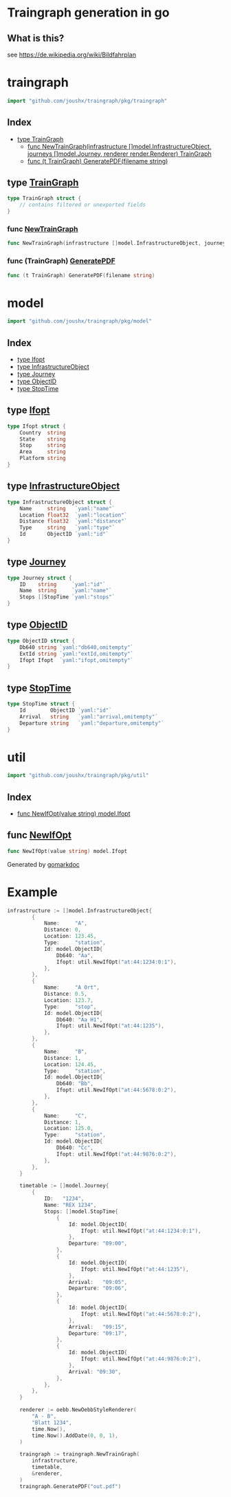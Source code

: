 # Traingraph generation in go

## What is this?

see https://de.wikipedia.org/wiki/Bildfahrplan

<!-- gomarkdoc:embed:start -->

<!-- Code generated by gomarkdoc. DO NOT EDIT -->

# traingraph

```go
import "github.com/joushx/traingraph/pkg/traingraph"
```

## Index

- [type TrainGraph](<#type-traingraph>)
  - [func NewTrainGraph(infrastructure []model.InfrastructureObject, journeys []model.Journey, renderer render.Renderer) TrainGraph](<#func-newtraingraph>)
  - [func (t TrainGraph) GeneratePDF(filename string)](<#func-traingraph-generatepdf>)


## type [TrainGraph](<https://github.com/joushx/traingraph/blob/master/pkg/traingraph/traingraph.go#L9-L13>)

```go
type TrainGraph struct {
    // contains filtered or unexported fields
}
```

### func [NewTrainGraph](<https://github.com/joushx/traingraph/blob/master/pkg/traingraph/traingraph.go#L15>)

```go
func NewTrainGraph(infrastructure []model.InfrastructureObject, journeys []model.Journey, renderer render.Renderer) TrainGraph
```

### func \(TrainGraph\) [GeneratePDF](<https://github.com/joushx/traingraph/blob/master/pkg/traingraph/traingraph.go#L23>)

```go
func (t TrainGraph) GeneratePDF(filename string)
```

# model

```go
import "github.com/joushx/traingraph/pkg/model"
```

## Index

- [type Ifopt](<#type-ifopt>)
- [type InfrastructureObject](<#type-infrastructureobject>)
- [type Journey](<#type-journey>)
- [type ObjectID](<#type-objectid>)
- [type StopTime](<#type-stoptime>)


## type [Ifopt](<https://github.com/joushx/traingraph/blob/master/pkg/model/id.go#L9-L15>)

```go
type Ifopt struct {
    Country  string
    State    string
    Stop     string
    Area     string
    Platform string
}
```

## type [InfrastructureObject](<https://github.com/joushx/traingraph/blob/master/pkg/model/infrastructure.go#L3-L9>)

```go
type InfrastructureObject struct {
    Name     string   `yaml:"name"`
    Location float32  `yaml:"location"`
    Distance float32  `yaml:"distance"`
    Type     string   `yaml:"type"`
    Id       ObjectID `yaml:"id"`
}
```

## type [Journey](<https://github.com/joushx/traingraph/blob/master/pkg/model/journeys.go#L3-L7>)

```go
type Journey struct {
    ID    string     `yaml:"id"`
    Name  string     `yaml:"name"`
    Stops []StopTime `yaml:"stops"`
}
```

## type [ObjectID](<https://github.com/joushx/traingraph/blob/master/pkg/model/id.go#L3-L7>)

```go
type ObjectID struct {
    Db640 string `yaml:"db640,omitempty"`
    ExtId string `yaml:"extId,omitempty"`
    Ifopt Ifopt  `yaml:"ifopt,omitempty"`
}
```

## type [StopTime](<https://github.com/joushx/traingraph/blob/master/pkg/model/journeys.go#L9-L13>)

```go
type StopTime struct {
    Id        ObjectID `yaml:"id"`
    Arrival   string   `yaml:"arrival,omitempty"`
    Departure string   `yaml:"departure,omitempty"`
}
```

# util

```go
import "github.com/joushx/traingraph/pkg/util"
```

## Index

- [func NewIfOpt(value string) model.Ifopt](<#func-newifopt>)


## func [NewIfOpt](<https://github.com/joushx/traingraph/blob/master/pkg/util/id.go#L9>)

```go
func NewIfOpt(value string) model.Ifopt
```



Generated by [gomarkdoc](<https://github.com/princjef/gomarkdoc>)


<!-- gomarkdoc:embed:end -->

# Example

```go
infrastructure := []model.InfrastructureObject{
		{
			Name:     "A",
			Distance: 0,
			Location: 123.45,
			Type:     "station",
			Id: model.ObjectID{
				Db640: "Aa",
				Ifopt: util.NewIfOpt("at:44:1234:0:1"),
			},
		},
		{
			Name:     "A Ort",
			Distance: 0.5,
			Location: 123.7,
			Type:     "stop",
			Id: model.ObjectID{
				Db640: "Aa H1",
				Ifopt: util.NewIfOpt("at:44:1235"),
			},
		},
		{
			Name:     "B",
			Distance: 1,
			Location: 124.45,
			Type:     "station",
			Id: model.ObjectID{
				Db640: "Bb",
				Ifopt: util.NewIfOpt("at:44:5678:0:2"),
			},
		},
		{
			Name:     "C",
			Distance: 1,
			Location: 125.0,
			Type:     "station",
			Id: model.ObjectID{
				Db640: "Cc",
				Ifopt: util.NewIfOpt("at:44:9876:0:2"),
			},
		},
	}

	timetable := []model.Journey{
		{
			ID:   "1234",
			Name: "REX 1234",
			Stops: []model.StopTime{
				{
					Id: model.ObjectID{
						Ifopt: util.NewIfOpt("at:44:1234:0:1"),
					},
					Departure: "09:00",
				},
				{
					Id: model.ObjectID{
						Ifopt: util.NewIfOpt("at:44:1235"),
					},
					Arrival:   "09:05",
					Departure: "09:06",
				},
				{
					Id: model.ObjectID{
						Ifopt: util.NewIfOpt("at:44:5678:0:2"),
					},
					Arrival:   "09:15",
					Departure: "09:17",
				},
				{
					Id: model.ObjectID{
						Ifopt: util.NewIfOpt("at:44:9876:0:2"),
					},
					Arrival: "09:30",
				},
			},
		},
	}

	renderer := oebb.NewOebbStyleRenderer(
		"A - B",
		"Blatt 1234",
		time.Now(),
		time.Now().AddDate(0, 0, 1),
	)

	traingraph := traingraph.NewTrainGraph(
		infrastructure,
		timetable,
		&renderer,
	)
	traingraph.GeneratePDF("out.pdf")
```